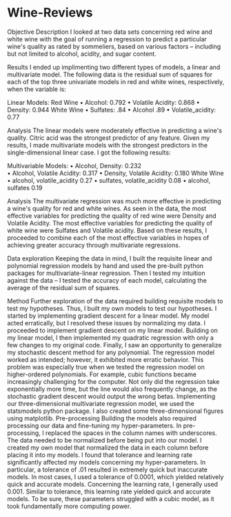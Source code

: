 # Wine-Reviews

Objective Description
I looked at two data sets concerning red wine and white wine with the goal of running a regression to predict a particular wine's quality as rated by sommeliers, based on various factors – including but not limited to alcohol, acidity, and sugar content. 

Results
I ended up implimenting two different types of models, a linear and multivariate model. The following data is the residual sum of squares for each of the top three univariate models in red and white wines, respectively, when the variable is:

Linear Models: 
Red Wine
    • Alcohol: 0.792
    • Volatile Acidity: 0.868
    • Density: 0.944
White Wine
    • Sulfates: .84
    • Alcohol .89
    • Volatile_acidity: 0.77
      
Analysis
The linear models were moderately effective in predicting a wine's quality. Citric acid was the strongest predictor of any feature. Given my results, I made multivariate models with the strongest predictors in the single-dimensional linear case. I got the following results:

Multivariable Models:
    • Alcohol, Density: 0.232   
    • Alcohol, Volatile Acidity: 0.317
    • Density, Volatile Acidity: 0.180
White Wine
    • alcohol, volatile_acidity 0.27
    • sulfates, volatile_acidity 0.08
    • alcohol, sulfates 0.19

Analysis
	The multivariate regression was much more effective in predicting a wine's quality for red and white wines. As seen in the data, the most effective variables for predicting the quality of red wine were Density and Volatile Acidity. The most effective variables for predicting the quality of white wine were Sulfates and Volatile acidity. Based on these results, I proceeded to combine each of the most effective variables in hopes of achieving greater accuracy through multivariate regressions. 

Data exploration
	Keeping the data in mind, I built the requisite linear and polynomial regression models by hand and used the pre-built python packages for multivariate-linear regression. Then I tested my intuition against the data – I tested the accuracy of each model, calculating the average of the residual sum of squares. 

Method
	Further exploration of the data required building requisite models to test my hypotheses. Thus, I built my own models to test our hypotheses. I started by implementing gradient descent for a linear model. My model acted erratically, but I resolved these issues by normalizing my data. I proceeded to implement gradient descent on my linear model. Building on my linear model, I then implemented my quadratic regression with only a few changes to my original code. Finally, I saw an opportunity to generalize my stochastic descent method for any polynomial. The regression model worked as intended; however, it exhibited more erratic behavior. This problem was especially true when we tested the regression model on higher-ordered polynomials. For example, cubic functions became increasingly challenging for the computer. Not only did the regression take exponentially more time, but the line would also frequently change, as the stochastic gradient descent would output the wrong betas. Implementing our three-dimensional multivariate regression model, we used the statsmodels python package. I also created some three-dimensional figures using matplotlib. 
Pre-processing
	Building the models also required processing our data and fine-tuning my hyper-parameters. In pre-processing, I replaced the spaces in the column names with underscores. The data needed to be normalized before being put into our model. I created my own model that normalized the data in each column before placing it into my models. I found that tolerance and learning rate significantly affected my models concerning my hyper-parameters. In particular, a tolerance of .01 resulted in extremely quick but inaccurate models. In most cases, I used a tolerance of 0.0001, which yielded relatively quick and accurate models. Concerning the learning rate, I generally used 0.001. Similar to tolerance, this learning rate yielded quick and accurate models. To be sure, these parameters struggled with a cubic model, as it took fundamentally more computing power. 
